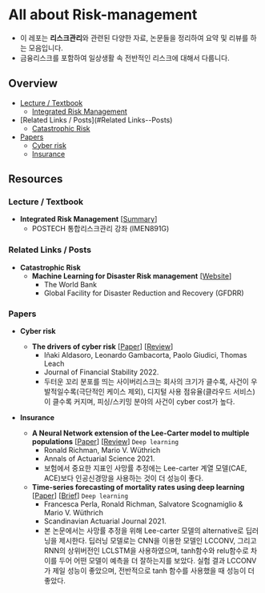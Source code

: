 # All about Risk-management

- 이 레포는 **리스크관리**와 관련된 다양한 자료, 논문들을 정리하여 요약 및 리뷰를 하는 모음입니다.
- 금융리스크를 포함하여 일상생활 속 전반적인 리스크에 대해서 다룹니다.

## Overview

- [Lecture / Textbook](#Lecture-/-Textbook)
  - [Integrated Risk Management](Integrated-Risk-Management)
- [Related Links / Posts](#Related Links--Posts)
  - [Catastrophic Risk](#Catastrophic-Risk)
- [Papers](#Papers)
  - [Cyber risk](#Cyber-risk)
  - [Insurance](#Insurance)

## Resources

### Lecture / Textbook

- **Integrated Risk Management** [[Summary](./lectures/Integrated-Risk-Management/)]
  - POSTECH 통합리스크관리 강좌 (IMEN891G)



### Related Links / Posts

- **Catastrophic Risk** 
  - **Machine Learning for Disaster Risk management** [[Website](https://www.gfdrr.org/sites/default/files/publication/181222_WorldBank_DisasterRiskManagement_Ebook_D6.pdf)]
    - The World Bank
    - Global Facility for Disaster Reduction and Recovery (GFDRR)



### Papers

- **Cyber risk**
  - **The drivers of cyber risk** [[Paper](./papers/Aldasoro_JFS_2022.pdf)] [[Review](./review/the_drivers_of_cyber_risk.md)]
    - Iñaki Aldasoro, Leonardo Gambacorta, Paolo Giudici, Thomas Leach
    - Journal of Financial Stability 2022.
    - 두터운 꼬리 분포를 띄는 사이버리스크는 회사의 크기가 클수록, 사건이 우발적일수록(극단적인 케이스 제외), 디지털 사용 점유율(클라우드 서비스)이 클수록 커지며, 피싱/스키밍 분야의 사건이 cyber cost가 높다.



- **Insurance**
  - **A Neural Network extension of the Lee-Carter model to multiple populations** [[Paper](./papers/Richman_and_Wuthrich_AAS_2021.pdf)] [[Review](https://newindow.tistory.com/319)] `Deep learning`
    - Ronald Richman, Mario V. Wüthrich
    - Annals of Actuarial Science 2021.
    - 보험에서 중요한 지표인 사망률 추정에는 Lee-carter 계열 모델(CAE, ACE)보다 인공신경망을 사용하는 것이 더 성능이 좋다.
  - **Time-series forecasting of mortality rates using deep learning** [[Paper](./papers/Perla_et_al_SAJ_2021.pdf)] [[Brief]()] `Deep learning`
    - Francesca Perla, Ronald Richman, Salvatore Scognamiglio & Mario V. Wüthrich
    - Scandinavian Actuarial Journal 2021.
    - 본 논문에서는 사망률 추정을 위해 Lee-carter 모델의 alternative로 딥러닝을 제시한다. 딥러닝 모델로는 CNN을 이용한 모델인 LCCONV, 그리고 RNN의 상위버전인 LCLSTM을 사용하였으며, tanh함수와 relu함수로 차이를 두어 어떤 모델이 예측을 더 잘하는지를 보았다. 실험 결과 LCCONV가 제일 성능이 좋았으며, 전반적으로 tanh 함수를 사용했을 때 성능이 더 좋았다.